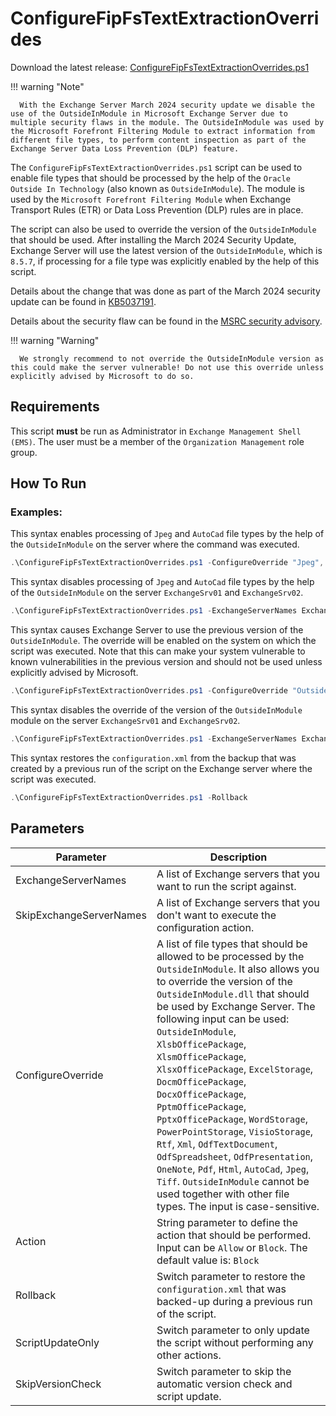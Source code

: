 # ConfigureFipFsTextExtractionOverrides

Download the latest release: [ConfigureFipFsTextExtractionOverrides.ps1](https://github.com/microsoft/CSS-Exchange/releases/latest/download/ConfigureFipFsTextExtractionOverrides.ps1)

!!! warning "Note"

      With the Exchange Server March 2024 security update we disable the use of the OutsideInModule in Microsoft Exchange Server due to multiple security flaws in the module. The OutsideInModule was used by the Microsoft Forefront Filtering Module to extract information from different file types, to perform content inspection as part of the Exchange Server Data Loss Prevention (DLP) feature.

The `ConfigureFipFsTextExtractionOverrides.ps1` script can be used to enable file types that should be processed by the help of the `Oracle Outside In Technology` (also known as `OutsideInModule`). The module is used by the `Microsoft Forefront Filtering Module` when Exchange Transport Rules (ETR) or Data Loss Prevention (DLP) rules are in place.

The script can also be used to override the version of the `OutsideInModule` that should be used. After installing the March 2024 Security Update, Exchange Server will use the latest version of the `OutsideInModule`, which is `8.5.7`, if processing for a file type was explicitly enabled by the help of this script.

Details about the change that was done as part of the March 2024 security update can be found in [KB5037191](https://support.microsoft.com/topic/5037191).

Details about the security flaw can be found in the [MSRC security advisory](https://portal.msrc.microsoft.com/security-guidance/advisory/ADV24199947).

!!! warning "Warning"

      We strongly recommend to not override the OutsideInModule version as this could make the server vulnerable! Do not use this override unless explicitly advised by Microsoft to do so.

## Requirements

This script **must** be run as Administrator in `Exchange Management Shell (EMS)`. The user must be a member of the `Organization Management` role group.

## How To Run

### Examples:

This syntax enables processing of `Jpeg` and `AutoCad` file types by the help of the `OutsideInModule` on the server where the command was executed.

```powershell
.\ConfigureFipFsTextExtractionOverrides.ps1 -ConfigureOverride "Jpeg", "AutoCad" -Action "Allow"
```

This syntax disables processing of `Jpeg` and `AutoCad` file types by the help of the `OutsideInModule` on the server `ExchangeSrv01` and `ExchangeSrv02`.

```powershell
.\ConfigureFipFsTextExtractionOverrides.ps1 -ExchangeServerNames ExchangeSrv01, ExchangeSrv02 -ConfigureOverride "Jpeg", "AutoCad" -Action "Block"
```

This syntax causes Exchange Server to use the previous version of the `OutsideInModule`. The override will be enabled on the system on which the script was executed. Note that this can make your system vulnerable to known vulnerabilities in the previous version and should not be used unless explicitly advised by Microsoft.

```powershell
.\ConfigureFipFsTextExtractionOverrides.ps1 -ConfigureOverride "OutsideInModule" -Action "Allow"
```

This syntax disables the override of the version of the `OutsideInModule` module on the server `ExchangeSrv01` and `ExchangeSrv02`.

```powershell
.\ConfigureFipFsTextExtractionOverrides.ps1 -ExchangeServerNames ExchangeSrv01, ExchangeSrv02 -ConfigureOverride "OutsideInModule" -Action "Block"
```

This syntax restores the `configuration.xml` from the backup that was created by a previous run of the script on the Exchange server where the script was executed.

```powershell
.\ConfigureFipFsTextExtractionOverrides.ps1 -Rollback
```

## Parameters

Parameter | Description
----------|------------
ExchangeServerNames | A list of Exchange servers that you want to run the script against.
SkipExchangeServerNames | A list of Exchange servers that you don't want to execute the configuration action.
ConfigureOverride | A list of file types that should be allowed to be processed by the `OutsideInModule`. It also allows you to override the version of the `OutsideInModule.dll` that should be used by Exchange Server. The following input can be used: `OutsideInModule`, `XlsbOfficePackage`, `XlsmOfficePackage`, `XlsxOfficePackage`, `ExcelStorage`, `DocmOfficePackage`, `DocxOfficePackage`, `PptmOfficePackage`, `PptxOfficePackage`, `WordStorage`, `PowerPointStorage`, `VisioStorage`, `Rtf`, `Xml`, `OdfTextDocument`, `OdfSpreadsheet`, `OdfPresentation`, `OneNote`, `Pdf`, `Html`, `AutoCad`, `Jpeg`, `Tiff`. `OutsideInModule` cannot be used together with other file types. The input is case-sensitive.
Action | String parameter to define the action that should be performed. Input can be `Allow` or `Block`. The default value is: `Block`
Rollback | Switch parameter to restore the `configuration.xml` that was backed-up during a previous run of the script.
ScriptUpdateOnly | Switch parameter to only update the script without performing any other actions.
SkipVersionCheck | Switch parameter to skip the automatic version check and script update.
